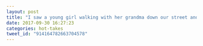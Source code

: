 ```yaml
---
layout: post
title: "I saw a young girl walking with her grandma down our street and she stopped to look at our roses. I cut her one and stripped the thorns."
date: 2017-09-30 16:27:23
categories: hot-takes
tweet_id: "914164782663704578"
---
```



<!-- Original tweet: https://twitter.com/i/status/914164782663704578 -->